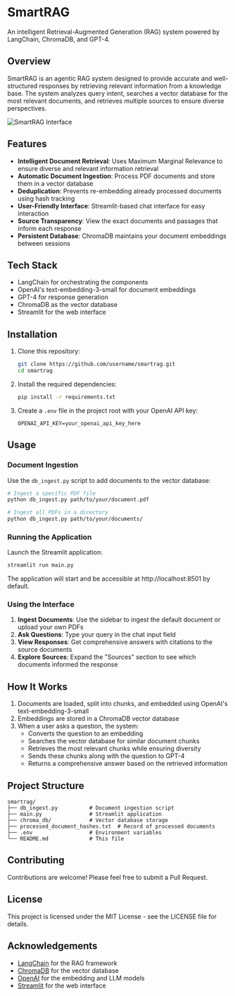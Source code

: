 # SmartRAG

An intelligent Retrieval-Augmented Generation (RAG) system powered by LangChain, ChromaDB, and GPT-4.

## Overview

SmartRAG is an agentic RAG system designed to provide accurate and well-structured responses by retrieving relevant information from a knowledge base. The system analyzes query intent, searches a vector database for the most relevant documents, and retrieves multiple sources to ensure diverse perspectives.

![SmartRAG Interface](https://raw.githubusercontent.com/username/smartrag/main/docs/interface.png)

## Features

- **Intelligent Document Retrieval**: Uses Maximum Marginal Relevance to ensure diverse and relevant information retrieval
- **Automatic Document Ingestion**: Process PDF documents and store them in a vector database
- **Deduplication**: Prevents re-embedding already processed documents using hash tracking
- **User-Friendly Interface**: Streamlit-based chat interface for easy interaction
- **Source Transparency**: View the exact documents and passages that inform each response
- **Persistent Database**: ChromaDB maintains your document embeddings between sessions

## Tech Stack

- LangChain for orchestrating the components
- OpenAI's text-embedding-3-small for document embeddings
- GPT-4 for response generation
- ChromaDB as the vector database
- Streamlit for the web interface

## Installation

1. Clone this repository:
   ```bash
   git clone https://github.com/username/smartrag.git
   cd smartrag
   ```

2. Install the required dependencies:
   ```bash
   pip install -r requirements.txt
   ```

3. Create a `.env` file in the project root with your OpenAI API key:
   ```
   OPENAI_API_KEY=your_openai_api_key_here
   ```

## Usage

### Document Ingestion

Use the `db_ingest.py` script to add documents to the vector database:

```bash
# Ingest a specific PDF file
python db_ingest.py path/to/your/document.pdf

# Ingest all PDFs in a directory
python db_ingest.py path/to/your/documents/
```

### Running the Application

Launch the Streamlit application:

```bash
streamlit run main.py
```

The application will start and be accessible at http://localhost:8501 by default.

### Using the Interface

1. **Ingest Documents**: Use the sidebar to ingest the default document or upload your own PDFs
2. **Ask Questions**: Type your query in the chat input field
3. **View Responses**: Get comprehensive answers with citations to the source documents
4. **Explore Sources**: Expand the "Sources" section to see which documents informed the response

## How It Works

1. Documents are loaded, split into chunks, and embedded using OpenAI's text-embedding-3-small
2. Embeddings are stored in a ChromaDB vector database
3. When a user asks a question, the system:
   - Converts the question to an embedding
   - Searches the vector database for similar document chunks
   - Retrieves the most relevant chunks while ensuring diversity
   - Sends these chunks along with the question to GPT-4
   - Returns a comprehensive answer based on the retrieved information

## Project Structure

```
smartrag/
├── db_ingest.py          # Document ingestion script
├── main.py               # Streamlit application
├── chroma_db/            # Vector database storage
├── processed_document_hashes.txt  # Record of processed documents
├── .env                  # Environment variables
└── README.md             # This file
```

## Contributing

Contributions are welcome! Please feel free to submit a Pull Request.

## License

This project is licensed under the MIT License - see the LICENSE file for details.

## Acknowledgements

- [LangChain](https://github.com/langchain-ai/langchain) for the RAG framework
- [ChromaDB](https://github.com/chroma-core/chroma) for the vector database
- [OpenAI](https://openai.com/) for the embedding and LLM models
- [Streamlit](https://streamlit.io/) for the web interface
